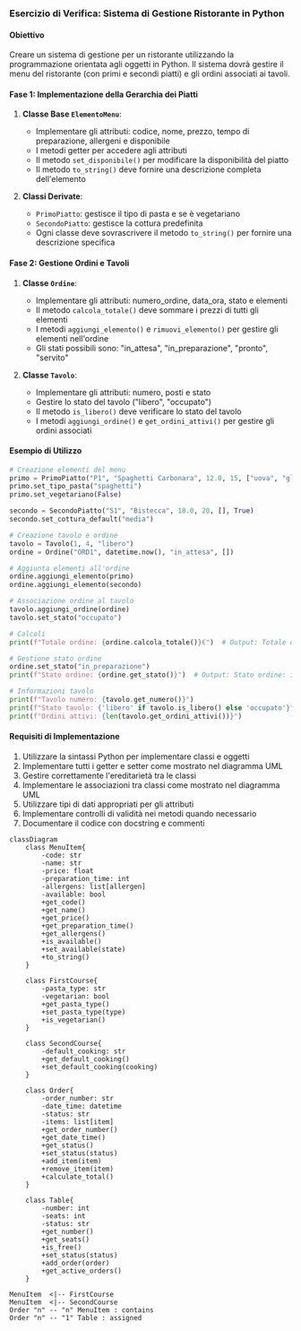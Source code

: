 ### Esercizio di Verifica: Sistema di Gestione Ristorante in Python

#### Obiettivo

Creare un sistema di gestione per un ristorante utilizzando la programmazione orientata agli oggetti in Python. Il
sistema dovrà gestire il menu del ristorante (con primi e secondi piatti) e gli ordini associati ai tavoli.

#### Fase 1: Implementazione della Gerarchia dei Piatti

1. **Classe Base `ElementoMenu`**:

   - Implementare gli attributi: codice, nome, prezzo, tempo di preparazione, allergeni e disponibile
   - I metodi getter per accedere agli attributi
   - Il metodo `set_disponibile()` per modificare la disponibilità del piatto
   - Il metodo `to_string()` deve fornire una descrizione completa dell'elemento

2. **Classi Derivate**:
   - `PrimoPiatto`: gestisce il tipo di pasta e se è vegetariano
   - `SecondoPiatto`: gestisce la cottura predefinita
   - Ogni classe deve sovrascrivere il metodo `to_string()` per fornire una descrizione specifica

#### Fase 2: Gestione Ordini e Tavoli

1. **Classe `Ordine`**:

   - Implementare gli attributi: numero_ordine, data_ora, stato e elementi
   - Il metodo `calcola_totale()` deve sommare i prezzi di tutti gli elementi
   - I metodi `aggiungi_elemento()` e `rimuovi_elemento()` per gestire gli elementi nell'ordine
   - Gli stati possibili sono: "in_attesa", "in_preparazione", "pronto", "servito"

2. **Classe `Tavolo`**:
   - Implementare gli attributi: numero, posti e stato
   - Gestire lo stato del tavolo ("libero", "occupato")
   - Il metodo `is_libero()` deve verificare lo stato del tavolo
   - I metodi `aggiungi_ordine()` e `get_ordini_attivi()` per gestire gli ordini associati

#### Esempio di Utilizzo

```python
# Creazione elementi del menu
primo = PrimoPiatto("P1", "Spaghetti Carbonara", 12.0, 15, ["uova", "glutine"], True)
primo.set_tipo_pasta("spaghetti")
primo.set_vegetariano(False)

secondo = SecondoPiatto("S1", "Bistecca", 18.0, 20, [], True)
secondo.set_cottura_default("media")

# Creazione tavolo e ordine
tavolo = Tavolo(1, 4, "libero")
ordine = Ordine("ORD1", datetime.now(), "in_attesa", [])

# Aggiunta elementi all'ordine
ordine.aggiungi_elemento(primo)
ordine.aggiungi_elemento(secondo)

# Associazione ordine al tavolo
tavolo.aggiungi_ordine(ordine)
tavolo.set_stato("occupato")

# Calcoli
print(f"Totale ordine: {ordine.calcola_totale()}€")  # Output: Totale ordine: 30.0€

# Gestione stato ordine
ordine.set_stato("in_preparazione")
print(f"Stato ordine: {ordine.get_stato()}")  # Output: Stato ordine: in_preparazione

# Informazioni tavolo
print(f"Tavolo numero: {tavolo.get_numero()}")
print(f"Stato tavolo: {'libero' if tavolo.is_libero() else 'occupato'}")
print(f"Ordini attivi: {len(tavolo.get_ordini_attivi())}")
```

#### Requisiti di Implementazione

1. Utilizzare la sintassi Python per implementare classi e oggetti
2. Implementare tutti i getter e setter come mostrato nel diagramma UML
3. Gestire correttamente l'ereditarietà tra le classi
4. Implementare le associazioni tra classi come mostrato nel diagramma UML
5. Utilizzare tipi di dati appropriati per gli attributi
6. Implementare controlli di validità nei metodi quando necessario
7. Documentare il codice con docstring e commenti



```mermaid
classDiagram
    class MenuItem{
        -code: str
        -name: str
        -price: float
        -preparation_time: int
        -allergens: list[allergen]
        -available: bool
        +get_code()
        +get_name()
        +get_price()
        +get_preparation_time()
        +get_allergens()
        +is_available()
        +set_available(state)
        +to_string()
    }

    class FirstCourse{
        -pasta_type: str
        -vegetarian: bool
        +get_pasta_type()
        +set_pasta_type(type)
        +is_vegetarian()
    }

    class SecondCourse{
        -default_cooking: str
        +get_default_cooking()
        +set_default_cooking(cooking)
    }

    class Order{
        -order_number: str
        -date_time: datetime
        -status: str
        -items: list[item]
        +get_order_number()
        +get_date_time()
        +get_status()
        +set_status(status)
        +add_item(item)
        +remove_item(item)
        +calculate_total()
    }

    class Table{
        -number: int
        -seats: int
        -status: str
        +get_number()
        +get_seats()
        +is_free()
        +set_status(status)
        +add_order(order)
        +get_active_orders()
    }

MenuItem  <|-- FirstCourse
MenuItem  <|-- SecondCourse
Order "n" -- "n" MenuItem : contains
Order "n" -- "1" Table : assigned
```